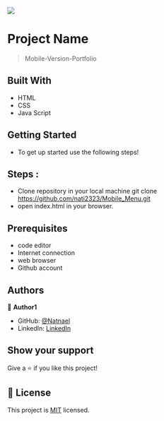 ![](https://img.shields.io/badge/Microverse-blueviolet)

# Project Name

> Mobile-Version-Portfolio


## Built With

- HTML
- CSS
- Java Script

## Getting Started
  - To get up started use the following steps!
   ## Steps :

- Clone repository in your local machine git clone https://github.com/nati2323/Mobile_Menu.git
- open index.html in your browser.

## Prerequisites

- code editor
- Internet connection
- web browser
- Github account

## Authors

👤 **Author1**

- GitHub: [@Natnael](https://github.com/nati2323)
- LinkedIn: [LinkedIn](https://www.linkedin.com/in/natnael-amare-b5844510a/)

## Show your support

Give a ⭐️ if you like this project!

## 📝 License

This project is [MIT](./MIT.md) licensed.
